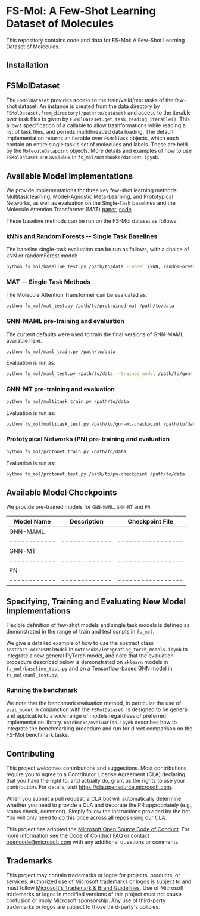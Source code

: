 # FS-Mol: A Few-Shot Learning Dataset of Molecules

This repository contains code and data for FS-Mol: A Few-Shot Learning Dataset of Molecules. 

## Installation

## FSMolDataset
The `FSMolDataset` provides access to the train/valid/test tasks of the few-shot dataset. An instance is created from the data directory by `FSMolDataset.from_directory(/path/to/dataset)` and access to the iterable over task files is given by `FSMolDataset.get_task_reading_iterable()`. This allows specification of a callable to allow trasnformations while reading a list of task files, and permits multithreaded data loading. The default implementation returns an iterable over `FSMolTask` objects, which each contain an entire single task's set of molecules and labels. These are held by the `MoleculeDatapoint` objects. More details and examples of how to use `FSMolDataset` are available in `fs_mol/notebooks/dataset.ipynb`.

## Available Model Implementations

We provide implementations for three key few-shot learning methods: Multitask learning, Model-Agnostic Meta-Learning, and Prototypical Networks, as well as evaluation on the Single-Task baselines and the Molecule Attention Transformer (MAT) [paper](https://arxiv.org/abs/2002.08264v1), [code](https://github.com/lucidrains/molecule-attention-transformer). 

These baseline methods can be run on the FS-Mol dataset as follows:

### kNNs and Random Forests -- Single Task Baselines

The baseline single-task evaluation can be run as follows, with a choice of kNN or randomForest model:

```bash
python fs_mol/baseline_test.py /path/to/data --model {kNN, randomForest}
```

### MAT -- Single Task Methods

The Molecule Attention Transformer can be evaluated as:

```bash
python fs_mol/mat_test.py /path/to/pretrained-mat /path/to/data
```

### GNN-MAML pre-training and evaluation

The current defaults were used to train the final versions of GNN-MAML available here. 

```bash
python fs_mol/maml_train.py /path/to/data 
```

Evaluation is run as: 

```bash
python fs_mol/maml_test.py /path/to/data --trained_model /path/to/gnn-maml-checkpoint
```

### GNN-MT pre-training and evaluation

```bash
python fs_mol/multitask_train.py /path/to/data 
```

Evaluation is run as: 

```bash
python fs_mol/multitask_test.py /path/to/gnn-mt-checkpoint /path/to/data
```

### Prototypical Networks (PN) pre-training and evaluation

```bash
python fs_mol/protonet_train.py /path/to/data 
```

Evaluation is run as: 

```bash
python fs_mol/protonet_test.py /path/to/pn-checkpoint /path/to/data
```

## Available Model Checkpoints

We provide pre-trained models for `GNN-MAML`, `GNN-MT` and `PN`.

| Model Name | Description | Checkpoint File |
|------------|-------------|-----------------|
| GNN-MAML   |             |                 |
|------------|-------------|-----------------|
| GNN-MT     |             |                 |
|------------|-------------|-----------------|
| PN         |             |                 |
|------------|-------------|-----------------|



## Specifying, Training and Evaluating New Model Implementations

Flexible definition of few-shot models and single task models is defined as demonstrated in the range of train and test scripts in `fs_mol`. 

We give a detailed example of how to use the abstract class `AbstractTorchFSMolModel` in `notebooks/integrating_torch_models.ipynb` to integrate a new general PyTorch model, and note that the evaluation procedure described below is demonstrated on `sklearn` models in `fs_mol/baseline_test.py` and on a Tensorflow-based GNN model in `fs_mol/maml_test.py`.

### Running the benchmark

We note that the benchmark evaluation method, in particular the use of `eval_model` in conjunction with the `FSMolDataset`, is designed to be general and applicable to a wide range of models regardless of preferred implementation library. `notebooks/evaluation.ipynb` describes how to integrate the benchmarking procedure and run for direct comparison on the FS-Mol benchmark tasks.

## Contributing

This project welcomes contributions and suggestions.  Most contributions require you to agree to a
Contributor License Agreement (CLA) declaring that you have the right to, and actually do, grant us
the rights to use your contribution. For details, visit https://cla.opensource.microsoft.com.

When you submit a pull request, a CLA bot will automatically determine whether you need to provide
a CLA and decorate the PR appropriately (e.g., status check, comment). Simply follow the instructions
provided by the bot. You will only need to do this once across all repos using our CLA.

This project has adopted the [Microsoft Open Source Code of Conduct](https://opensource.microsoft.com/codeofconduct/).
For more information see the [Code of Conduct FAQ](https://opensource.microsoft.com/codeofconduct/faq/) or
contact [opencode@microsoft.com](mailto:opencode@microsoft.com) with any additional questions or comments.

## Trademarks

This project may contain trademarks or logos for projects, products, or services. Authorized use of Microsoft 
trademarks or logos is subject to and must follow 
[Microsoft's Trademark & Brand Guidelines](https://www.microsoft.com/en-us/legal/intellectualproperty/trademarks/usage/general).
Use of Microsoft trademarks or logos in modified versions of this project must not cause confusion or imply Microsoft sponsorship.
Any use of third-party trademarks or logos are subject to those third-party's policies.
